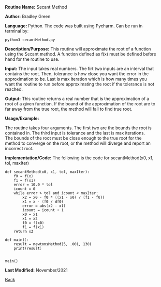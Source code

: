 
**Routine Name:**           Secant Method

**Author:** Bradley Green

**Language:** Python. The code was built using Pycharm. Can be run in terminal by:


    python3 secantMethod.py


**Description/Purpose:** This routine will approximate the root of a function using the Secant  method.  A function defined as f(x) must be defined
 before hand for the routine to use. 

**Input:** The input takes real numbers.  The firt two inputs are an interval that contains the root.  Then, tolerance is how close 
you want the error in the approximation to be.  Last is max iteration which is how many times you want the routine to run before approximating the root 
if the tolerance is not reached. 

**Output:** This routine returns a real number that is the approximation of a root of a given function.  If the bound of the approximation of the root are to far
away from the true root, the method will fail to find true root.  


**Usage/Example:**

The routine takes four arguments. The first two are the bounds the root is contained in. The third input is tolerance and the last is max iterations.  
The bounds of the root must be close enough to the true root for the method to converge on the root, or the method will diverge
and report an incorrect root.


**Implementation/Code:** The following is the code for secantMethod(x0, x1, tol, maxIter)

    

    def secantMethod(x0, x1, tol, maxIter):
        f0 = f(x)
        f1 = f(x1)
        error = 10.0 * tol
        icount = 0
        while error > tol and icount < maxIter:
            x2 = x0 - f0 * ((x1 - x0) / (f1 - f0))
            x1 = x - (f0 / df0)
            error = abs(x2 - x1)
            icount = icount + 1
            x0 = x1
            x1 = x2
            f0 = f(x0)
            f1 = f(x1)
        return x2
    
    def main():
        result = newtonsMethod(5, .001, 130)
        print(result)
    
    
    main()   
    
   


**Last Modified:** November/2021

[Back](../README.md)
